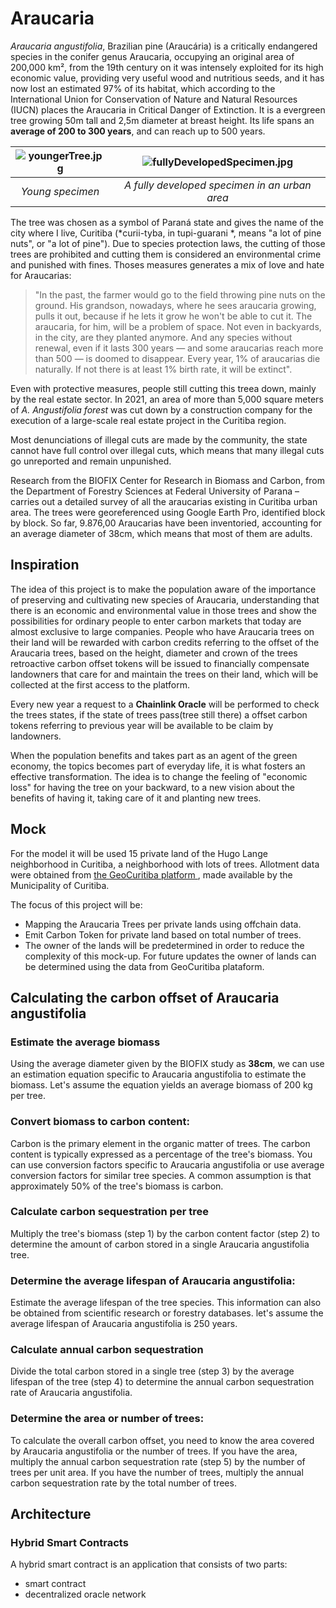 # Araucaria

*Araucaria angustifolia*, Brazilian pine (Araucária) is a critically endangered species in the conifer genus Araucaria, occupying an original area of 200,000 km², from the 19th century on it was intensely exploited for its high economic value, providing very useful wood and nutritious seeds, and it has now lost an estimated 97% of its habitat, which according to the International Union for Conservation of Nature and Natural Resources (IUCN) places the Araucaria in Critical Danger of Extinction. It is a evergreen tree growing 50m tall and 2,5m diameter at breast height. Its life spans an **average of 200 to 300 years**, and can reach up to 500 years.

 ![youngerTree.jpg](https://upload.wikimedia.org/wikipedia/commons/thumb/d/da/AraucariaAngustifoliaYoungParanaPine%28Curitiba2008%29.JPG/360px-AraucariaAngustifoliaYoungParanaPine%28Curitiba2008%29.JPG) | ![fullyDevelopedSpecimen.jpg](https://upload.wikimedia.org/wikipedia/commons/thumb/e/ea/Araucaria_augustifolia.jpg/404px-Araucaria_augustifolia.jpg) 
:------------------------------:|:------------------------------:
 *Young specimen* |  *A fully developed specimen in an urban area* 


The tree was chosen as a symbol of Paraná state and gives the name of the city where I live, Curitiba (*curii-tyba, in tupi-guarani *, means "a lot of pine nuts", or "a lot of pine"). Due to species protection laws, the cutting of those trees are prohibited and cutting them is considered an environmental crime and punished with fines. Thoses measures generates a mix of love and hate for Araucarias: 

 > "In the past, the farmer would go to the field throwing pine nuts on the ground. His grandson, nowadays, where he sees araucaria growing, pulls it out, because if he lets it grow he won't be able to cut it. The araucaria, for him, will be a problem of space. Not even in backyards, in the city, are they planted anymore. And any species without renewal, even if it lasts 300 years — and some araucarias reach more than 500 — is doomed to disappear. Every year, 1% of araucarias die naturally. If not there is at least 1% birth rate, it will be extinct".
  
  Even with protective measures, people still cutting this treea down, mainly by the real estate sector. In 2021, an area of more than 5,000 square meters of *A. Angustifolia forest* was cut down by a construction company for the execution of a large-scale real estate project in the Curitiba region.
  
 Most denunciations of illegal cuts are made by the community, the state cannot have full control over illegal cuts, which means that many illegal cuts go unreported and remain unpunished.
 
 Research from the BIOFIX Center for Research in Biomass and Carbon, from the Department of Forestry Sciences at Federal University of Parana – carries out a detailed survey of all the araucarias existing in Curitiba urban area. The trees were georeferenced using Google Earth Pro, identified block by block. So far, 9.876,00 Araucarias have been inventoried, accounting for an average diameter of 38cm, which means that most of them are adults.
 
  
  
## Inspiration

  The idea of this project is to make the population aware of the importance of preserving and cultivating new species of Araucaria, understanding that there is an economic and environmental value in those trees and show the possibilities for ordinary people to enter carbon markets that today are almost exclusive to large companies. People who have Araucaria trees on their land will be rewarded with carbon credits referring to the offset of the Araucaria trees, based on the height, diameter and crown of the trees retroactive carbon offset tokens will be issued to financially compensate landowners that care for and maintain the trees on their land, which will be collected at the first access to the platform. 
  
Every new year a request to a **Chainlink Oracle** will be performed to check the trees states, if the state of trees pass(tree still there) a offset carbon tokens referring to previous year will be available to be claim by landowners.  
  
  When the population benefits and takes part as an agent of the green economy, the topics becomes part of everyday life, it is what fosters an effective transformation. The idea is to change the feeling of "economic loss" for having the tree on your backward, to a new vision about the benefits of having it, taking care of it and planting new trees.
  
  ## Mock
  
 For the model it will be used 15 private land of the Hugo Lange neighborhood in Curitiba, a neighborhood with lots of trees. Allotment data were obtained from <a href="https://geocuritiba.ippuc.org.br/portal/apps/sites/#/geocuritiba"> the GeoCuritiba platform </a>, made available by the Municipality of Curitiba.
 
 
 The focus of this project will be:
 
  * Mapping the Araucaria Trees per private lands using offchain data.
  * Emit Carbon Token for private land based on total number of trees.
  * The owner of the lands will be predetermined in order to reduce the complexity of this mock-up. For future updates the owner of lands can be determined using the data from GeoCuritiba plataform.

## Calculating the carbon offset of Araucaria angustifolia

### Estimate the average biomass

Using the average diameter given by the BIOFIX study as **38cm**, we can use an estimation equation specific to Araucaria angustifolia to estimate the biomass. Let's assume the equation yields an average biomass of 200 kg per tree. 

### Convert biomass to carbon content:

Carbon is the primary element in the organic matter of trees. The carbon content is typically expressed as a percentage of the tree's biomass. You can use conversion factors specific to Araucaria angustifolia or use average conversion factors for similar tree species. A common assumption is that approximately 50% of the tree's biomass is carbon.

### Calculate carbon sequestration per tree

Multiply the tree's biomass (step 1) by the carbon content factor (step 2) to determine the amount of carbon stored in a single Araucaria angustifolia tree.

### Determine the average lifespan of Araucaria angustifolia:

Estimate the average lifespan of the tree species. This information can also be obtained from scientific research or forestry databases. let's assume the average lifespan of Araucaria angustifolia is 250 years.

### Calculate annual carbon sequestration

Divide the total carbon stored in a single tree (step 3) by the average lifespan of the tree (step 4) to determine the annual carbon sequestration rate of Araucaria angustifolia.

### Determine the area or number of trees:

To calculate the overall carbon offset, you need to know the area covered by Araucaria angustifolia or the number of trees. If you have the area, multiply the annual carbon sequestration rate (step 5) by the number of trees per unit area. If you have the number of trees, multiply the annual carbon sequestration rate by the total number of trees.
    
 ## Architecture
 
 ###  Hybrid Smart Contracts
 
 A hybrid smart contract is an application that consists of two parts: 
 
 
  * smart contract
  * decentralized oracle network
 
